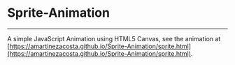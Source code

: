 # Sprite-Animation
------------------------------------------------
A simple JavaScript Animation using HTML5 Canvas, see the animation at [https://amartinezacosta.github.io/Sprite-Animation/sprite.html](https://amartinezacosta.github.io/Sprite-Animation/sprite.html).

